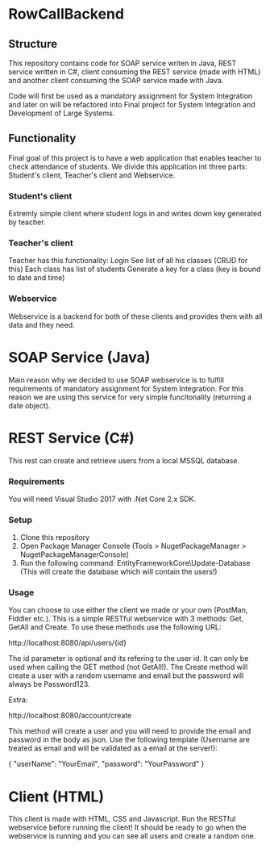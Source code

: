 # RowCallBackend

## Structure
This repository contains code for SOAP service writen in Java, REST service written in C#, client consuming the REST service (made with HTML) and another client consuming the SOAP service made with Java.  

Code will first be used as a mandatory assignment for System Integration and later on will be refactored into Final project for System Integration and Development of Large Systems.

## Functionality
Final goal of this project is to have a web application that enables teacher to check attendance of students. We divide this application int three parts: Student's client, Teacher's client and Webservice.

### Student's client
Extremly simple client where student logs in and writes down key generated by teacher. 

### Teacher's client
Teacher has this functionality:
  Login 
  See list of all his classes (CRUD for this) 
  Each class has list of students 
  Generate a key for a class (key is bound to date and time) 

### Webservice
Webservice is a backend for both of these clients and provides them with all data and they need.

# SOAP Service (Java)
Main reason why we decided to use SOAP webservice is to fulfill requirements of mandatory assignment for System Integration. 
For this reason we are using this service for very simple funcitonality (returning a date object).

# REST Service (C#)
This rest can create and retrieve users from a local MSSQL database. 

### Requirements
You will need Visual Studio 2017 with .Net Core 2.x SDK. 

### Setup
1. Clone this repository
2. Open Package Manager Console (Tools > NugetPackageManager > NugetPackageManagerConsole) 
3. Run the following command: EntityFrameworkCore\Update-Database (This will create the database which will contain the users!) 

### Usage
You can choose to use either the client we made or your own (PostMan, Fiddler etc.).
This is a simple RESTful webservice with 3 methods: Get, GetAll and Create. To use these methods use the following URL: 

http://localhost:8080/api/users/{id}

The id parameter is optional and its refering to the user id. It can only be used when calling the GET method (not GetAll!). The Create method will create a user with a random username and email but the password will always be Password123. 

Extra: 

http://localhost:8080/account/create

This method will create a user and you will need to provide the email and password in the body as json. Use the following template (Username are treated as email and will be validated as a email at the server!): 

{
  "userName": "YourEmail", 
  "password": "YourPassword"
}



# Client (HTML)
This client is made with HTML, CSS and Javascript. Run the RESTful webservice before running the client! It should be ready to go when the webservice is running and you can see all users and create a random one. 
